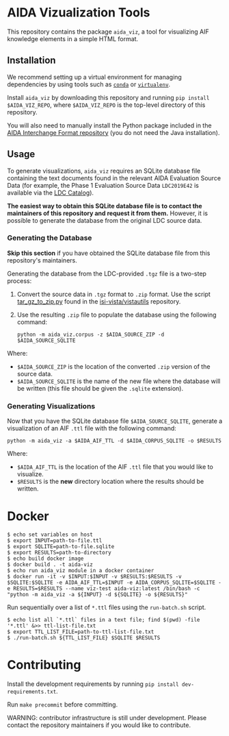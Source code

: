 <!-- CI configuration disabled due to changes in Travis subscription model. Reactivate when issue has been resolved. -->
<!-- [![Build status](https://travis-ci.com/isi-vista/aida-viz.svg?branch=master)](https://travis-ci.com/isi-vista/aida-viz?branch=master) -->

# AIDA Vizualization Tools

This repository contains the package `aida_viz`, a tool for visualizing AIF knowledge elements in a simple HTML format.

## Installation

We recommend setting up a virtual environment for managing dependencies by using tools such as [`conda`](https://docs.conda.io/projects/conda/en/latest/user-guide/tasks/manage-environments.html) or [`virtualenv`](https://virtualenv.pypa.io/en/latest/).

Install `aida_viz` by downloading this repository and running `pip install $AIDA_VIZ_REPO`, where `$AIDA_VIZ_REPO` is the top-level directory of this repository.

You will also need to manually install the Python package included in the [AIDA Interchange Format repository](https://github.com/NextCenturyCorporation/AIDA-Interchange-Format) (you do not need the Java installation).

## Usage

To generate visualizations, `aida_viz` requires an SQLite database file containing the text documents found in the relevant AIDA Evaluation Source Data (for example, the Phase 1 Evaluation Source Data `LDC2019E42` is available via the [LDC Catalog](https://catalog.ldc.upenn.edu)).

**The easiest way to obtain this SQLite database file is to contact the maintainers of this repository and request it from them.** However, it is possible to generate the database from the original LDC source data.

### Generating the Database

**Skip this section** if you have obtained the SQLite database file from this repository's maintainers.

Generating the database from the LDC-provided `.tgz` file is a two-step process: 

1. Convert the source data in `.tgz` format to `.zip` format. Use the script [tar_gz_to_zip.py](https://github.com/isi-vista/vistautils/blob/master/vistautils/scripts/tar_gz_to_zip.py) found in the [isi-vista/vistautils](https://github.com/isi-vista/vistautils) repository.

2. Use the resulting `.zip` file to populate the database using the following command:

	```
	python -m aida_viz.corpus -z $AIDA_SOURCE_ZIP -d $AIDA_SOURCE_SQLITE
	```

Where: 
- `$AIDA_SOURCE_ZIP` is the location of the converted `.zip` version of the source data.
- `$AIDA_SOURCE_SQLITE` is the name of the new file where the database will be written (this file should be given the `.sqlite` extension).

### Generating Visualizations

Now that you have the SQLite database file `$AIDA_SOURCE_SQLITE`, generate a visualization of an AIF `.ttl` file with the following command:

```
python -m aida_viz -a $AIDA_AIF_TTL -d $AIDA_CORPUS_SQLITE -o $RESULTS
```

Where:
- `$AIDA_AIF_TTL` is the location of the AIF `.ttl` file that you would like to visualize.
- `$RESULTS` is the **new** directory location where the results should be written.

# Docker

```
$ echo set variables on host
$ export INPUT=path-to-file.ttl
$ export SQLITE=path-to-file.sqlite
$ export RESULTS=path-to-directory
$ echo build docker image
$ docker build . -t aida-viz
$ echo run aida_viz module in a docker container
$ docker run -it -v $INPUT:$INPUT -v $RESULTS:$RESULTS -v $SQLITE:$SQLITE -e AIDA_AIF_TTL=$INPUT -e AIDA_CORPUS_SQLITE=$SQLITE -e RESULTS=$RESULTS --name viz-test aida-viz:latest /bin/bash -c "python -m aida_viz -a ${INPUT} -d ${SQLITE} -o ${RESULTS}"
```
Run sequentially over a list of `*.ttl` files using the `run-batch.sh` script.
```
$ echo list all `*.ttl` files in a text file; find $(pwd) -file '*.ttl' &>> ttl-list-file.txt
$ export TTL_LIST_FILE=path-to-ttl-list-file.txt
$ ./run-batch.sh ${TTL_LIST_FILE} $SQLITE $RESULTS
```

# Contributing

Install the development requirements by running `pip install dev-requirements.txt`.

Run `make precommit` before committing.

WARNING: contributor infrastructure is still under development. Please contact the repository maintainers if you would like to contribute.
